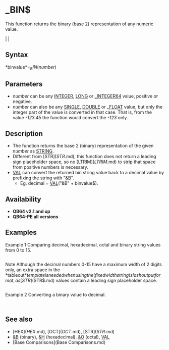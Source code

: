 # _BIN$

This function returns the binary (base 2) representation of any numeric value.

  

|  |

## Syntax

*binvalue$* = _BIN$(*number*)
  

## Parameters

* *number* can be any [INTEGER](INTEGER.md), [LONG](LONG.md) or [_INTEGER64](_INTEGER64.md) value, positive or negative.
* *number* can also be any [SINGLE](SINGLE.md), [DOUBLE](DOUBLE.md) or [_FLOAT](_FLOAT.md) value, but only the integer part of the value is converted in that case. That is, from the value *-123.45* the function would convert the *-123* only.

  

## Description

* The function returns the base 2 (binary) representation of the given *number* as [STRING](STRING.md).
* Different from [STR$](STR$.md), this function does not return a leading sign placeholder space, so no [LTRIM$](LTRIM$.md) to strip that space from positive numbers is necessary.
* [VAL](VAL.md) can convert the returned bin string value back to a decimal value by prefixing the string with "[&B](&B.md)".
	+ Eg. decimal = [VAL](VAL.md)("&B" + binvalue$).

  

## Availability

* **QB64 v2.1 and up**
* **QB64-PE all versions**

  

## Examples

Example 1
Comparing decimal, hexadecimal, octal and binary string values from 0 to 15.

``` tabletop$ = " Decimal | Hexadecimal | Octal | Binary " tablesep$ = "---------+-------------+-------+--------" tableout$ = "  \ \    |      \\     |   \\  |  \  \  " 'the PRINT USING template  [LOCATE](LOCATE.md) 2, 10: [PRINT](PRINT.md) tabletop$ [LOCATE](LOCATE.md) 3, 10: [PRINT](PRINT.md) tablesep$ [FOR](FOR.md) n% = 0 [TO](TO.md) 15     [LOCATE](LOCATE.md) 4 + n%, 10: [PRINT USING](PRINT USING.md) tableout$; [STR$](STR$.md)(n%); [HEX$](HEX$.md)(n%); [OCT$](OCT$.md)(n%); _BIN$(n%) [NEXT](NEXT.md) n%  
```

Note
Although the decimal numbers 0-15 have a maximum width of 2 digits only, an extra space in the *tableout$* template is needed when using the (fixed width string) slash output format, as [STR$](STR$.md) values contain a leading sign placeholder space.

```           Decimal | Hexadecimal | Octal | Binary          ---------+-------------+-------+--------             0     |      0      |   0   |  0             1     |      1      |   1   |  1             2     |      2      |   2   |  10             3     |      3      |   3   |  11             4     |      4      |   4   |  100             5     |      5      |   5   |  101             6     |      6      |   6   |  110             7     |      7      |   7   |  111             8     |      8      |   10  |  1000             9     |      9      |   11  |  1001             10    |      A      |   12  |  1010             11    |      B      |   13  |  1011             12    |      C      |   14  |  1100             13    |      D      |   15  |  1101             14    |      E      |   16  |  1110             15    |      F      |   17  |  1111  
```

  

Example 2
Converting a binary value to decimal.

``` binvalue$ = _BIN$(255) [PRINT](PRINT.md) "Bin: "; binvalue$ [PRINT](PRINT.md) "Converting Bin value to Decimal:"; [VAL](VAL.md)("&B" + binvalue$)  
```

``` Bin: 11111111 Converting Bin value to Decimal: 255  
```

  

## See also

* [HEX$](HEX$.md), [OCT$](OCT$.md), [STR$](STR$.md)
* [&B](&B.md) (binary), [&H](&H.md) (hexadecimal), [&O](&O.md) (octal), [VAL](VAL.md)
* [Base Comparisons](Base Comparisons.md)

  
